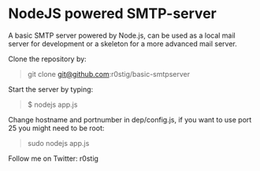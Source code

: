 NodeJS powered SMTP-server
================

A basic SMTP server powered by Node.js, can be used as a local mail server for development or a skeleton for a more advanced mail server.

Clone the repository by:
> git clone git@github.com:r0stig/basic-smtpserver

Start the server by typing:
> $ nodejs app.js

Change hostname and portnumber in dep/config.js, if you want to use port 25 you might need to be root:
> sudo nodejs app.js

Follow me on Twitter: r0stig
